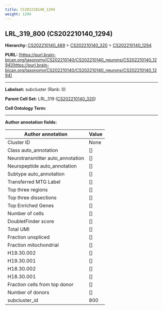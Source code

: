 ```yaml
---
title: CS202210140_1294
weight: 1294
---
```

## LRL_319_800 (CS202210140_1294)
<b>Hierarchy: </b>
[CS202210140_489](../CS202210140_489) >
[CS202210140_320](../CS202210140_320) >
[CS202210140_1294](../CS202210140_1294)

**PURL:** [https://purl.brain-bican.org/taxonomy/CS202210140/CS202210140_neurons/CS202210140_1294](https://purl.brain-bican.org/taxonomy/CS202210140/CS202210140_neurons/CS202210140_1294)

---


**Labelset:** subcluster (Rank: 0)

**Parent Cell Set:** LRL_319 ([CS202210140_320](../CS202210140_320))



**Cell Ontology Term:** 

[MARKER GENES.]: #


---

[TRANSFERRED ANNOTATIONS.]: #


[AUTHOR ANNOTATION FIELDS.]: #


**Author annotation fields:**

| Author annotation | Value |
|-------------------|-------|
|Cluster ID|None|
|Class auto_annotation|[]|
|Neurotransmitter auto_annotation|[]|
|Neuropeptide auto_annotation|[]|
|Subtype auto_annotation|[]|
|Transferred MTG Label|[]|
|Top three regions|[]|
|Top three dissections|[]|
|Top Enriched Genes|[]|
|Number of cells|[]|
|DoubletFinder score|[]|
|Total UMI|[]|
|Fraction unspliced|[]|
|Fraction mitochondrial|[]|
|H19.30.002|[]|
|H19.30.001|[]|
|H18.30.002|[]|
|H18.30.001|[]|
|Fraction cells from top donor|[]|
|Number of donors|[]|
|subcluster_id|800|
